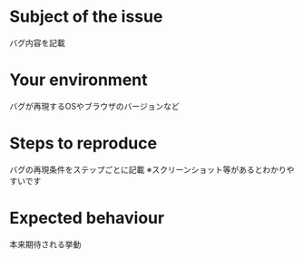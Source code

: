 # Subject of the issue
バグ内容を記載

# Your environment
バグが再現するOSやブラウザのバージョンなど

# Steps to reproduce
バグの再現条件をステップごとに記載
※スクリーンショット等があるとわかりやすいです

# Expected behaviour
本来期待される挙動
